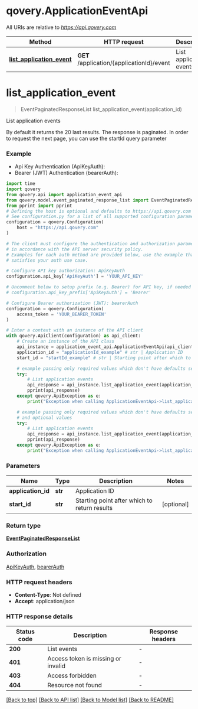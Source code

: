 # qovery.ApplicationEventApi

All URIs are relative to *https://api.qovery.com*

Method | HTTP request | Description
------------- | ------------- | -------------
[**list_application_event**](ApplicationEventApi.md#list_application_event) | **GET** /application/{applicationId}/event | List application events


# **list_application_event**
> EventPaginatedResponseList list_application_event(application_id)

List application events

By default it returns the 20 last results. The response is paginated. In order to request the next page, you can use the startId query parameter

### Example

* Api Key Authentication (ApiKeyAuth):
* Bearer (JWT) Authentication (bearerAuth):

```python
import time
import qovery
from qovery.api import application_event_api
from qovery.model.event_paginated_response_list import EventPaginatedResponseList
from pprint import pprint
# Defining the host is optional and defaults to https://api.qovery.com
# See configuration.py for a list of all supported configuration parameters.
configuration = qovery.Configuration(
    host = "https://api.qovery.com"
)

# The client must configure the authentication and authorization parameters
# in accordance with the API server security policy.
# Examples for each auth method are provided below, use the example that
# satisfies your auth use case.

# Configure API key authorization: ApiKeyAuth
configuration.api_key['ApiKeyAuth'] = 'YOUR_API_KEY'

# Uncomment below to setup prefix (e.g. Bearer) for API key, if needed
# configuration.api_key_prefix['ApiKeyAuth'] = 'Bearer'

# Configure Bearer authorization (JWT): bearerAuth
configuration = qovery.Configuration(
    access_token = 'YOUR_BEARER_TOKEN'
)

# Enter a context with an instance of the API client
with qovery.ApiClient(configuration) as api_client:
    # Create an instance of the API class
    api_instance = application_event_api.ApplicationEventApi(api_client)
    application_id = "applicationId_example" # str | Application ID
    start_id = "startId_example" # str | Starting point after which to return results (optional)

    # example passing only required values which don't have defaults set
    try:
        # List application events
        api_response = api_instance.list_application_event(application_id)
        pprint(api_response)
    except qovery.ApiException as e:
        print("Exception when calling ApplicationEventApi->list_application_event: %s\n" % e)

    # example passing only required values which don't have defaults set
    # and optional values
    try:
        # List application events
        api_response = api_instance.list_application_event(application_id, start_id=start_id)
        pprint(api_response)
    except qovery.ApiException as e:
        print("Exception when calling ApplicationEventApi->list_application_event: %s\n" % e)
```


### Parameters

Name | Type | Description  | Notes
------------- | ------------- | ------------- | -------------
 **application_id** | **str**| Application ID |
 **start_id** | **str**| Starting point after which to return results | [optional]

### Return type

[**EventPaginatedResponseList**](EventPaginatedResponseList.md)

### Authorization

[ApiKeyAuth](../README.md#ApiKeyAuth), [bearerAuth](../README.md#bearerAuth)

### HTTP request headers

 - **Content-Type**: Not defined
 - **Accept**: application/json


### HTTP response details

| Status code | Description | Response headers |
|-------------|-------------|------------------|
**200** | List events |  -  |
**401** | Access token is missing or invalid |  -  |
**403** | Access forbidden |  -  |
**404** | Resource not found |  -  |

[[Back to top]](#) [[Back to API list]](../README.md#documentation-for-api-endpoints) [[Back to Model list]](../README.md#documentation-for-models) [[Back to README]](../README.md)

